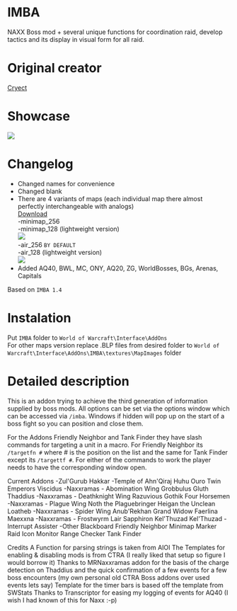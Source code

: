 # IMBA
NAXX Boss mod + several unique functions for coordination raid, develop tactics and its display in visual form for all raid.

# Original creator
[Cryect](https://wow.curseforge.com/addons/project-2937/)

# Showcase
![](http://imagehost.spark-media.ru/i4/757794F8-242A-1647-E713-E059CF82BA84.png)

# Changelog   		
* Changed names for convenience		
* Changed blank		
* There are 4 variants of maps (each individual map there almost perfectly interchangeable with analogs)			
[Download](https://github.com/0ldi/AddonMaps)			
-minimap_256			
-minimap_128 (lightweight version)			
![](http://imagehost.spark-media.ru/i4/F67A6004-F7FD-F601-99F4-9CEA82CFE8BE.png)			
-air_256 `BY DEFAULT`			
-air_128 (lightweight version)		
![](http://imagehost.spark-media.ru/i4/47EAF6C7-0508-118C-039B-488C0DDEC95A.png)			
* Added AQ40, BWL, MC, ONY, AQ20, ZG, WorldBosses, BGs, Arenas, Capitals	

Based on `IMBA 1.4`

# Instalation
Put `IMBA` folder to `World of Warcraft\Interface\AddOns` 	
For other maps version replace .BLP files from desired folder to `World of Warcraft\Interface\AddOns\IMBA\textures\MapImages` folder

# Detailed description
This is an addon trying to achieve the third generation of information supplied by boss mods. All options can be set via the options window which can be accessed via `/imba`. Windows if hidden will pop up on the start of a boss fight so you can position and close them. 

For the Addons Friendly Neighbor and Tank Finder they have slash commands for targeting a unit in a macro. For Friendly Neighbor its `/targetfn #` where # is the position on the list and the same for Tank Finder except its `/targettf #`. For either of the commands to work the player needs to have the corresponding window open.

Current Addons
-Zul'Gurub
	Hakkar
-Temple of Ahn'Qiraj
	Huhu
	Ouro
	Twin Emperors
	Viscidus
-Naxxramas - Abomination Wing
	Grobbulus
	Gluth
	Thaddius
-Naxxramas - Deathknight Wing
	Razuvious
	Gothik
	Four Horsemen
-Naxxramas - Plague Wing
	Noth the Plaguebringer
	Heigan the Unclean
	Loatheb
-Naxxramas - Spider Wing
	Anub'Rekhan
	Grand Widow Faerlina
	Maexxna
-Naxxramas - Frostwyrm Lair
	Sapphiron
	Kel'Thuzad
	Kel'Thuzad - Interrupt Assister
-Other
	Blackboard
	Friendly Neighbor
	Minimap Marker
	Raid Icon Monitor
	Range Checker
	Tank Finder

Credits
A Function for parsing strings is taken from AIOI
The Templates for enabling & disabling mods is from CTRA (I really liked that setup so figure I would borrow it)
Thanks to MRNaxxramas addon for the basis of the charge detection on Thaddius and the quick confirmation of a few events for a few boss encounters (my own personal old CTRA Boss addons over used events lets say)
Template for the timer bars is based off the template from SWStats
Thanks to Transcriptor for easing my logging of events for AQ40 (I wish I had known of this for Naxx :-p)
